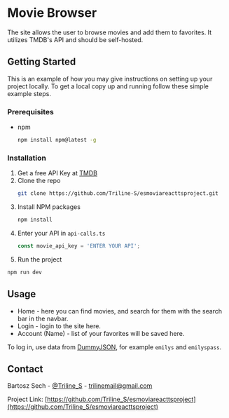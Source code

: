 # Movie Browser

The site allows the user to browse movies and add them to favorites.
It utilizes TMDB's API and should be self-hosted.

## Getting Started

This is an example of how you may give instructions on setting up your project locally.
To get a local copy up and running follow these simple example steps.

### Prerequisites

* npm
  ```sh
  npm install npm@latest -g
  ```

### Installation


1. Get a free API Key at [TMDB](https://api.themoviedb.org)
2. Clone the repo
   ```sh
   git clone https://github.com/Triline-S/esmoviareacttsproject.git
   ```
3. Install NPM packages
   ```sh
   npm install
   ```
4. Enter your API in `api-calls.ts`
   ```js
   const movie_api_key = 'ENTER YOUR API';
   ```
5. Run the project
  ```sh
  npm run dev
  ```

## Usage

 - Home - here you can find movies, and search for them with the search bar in the navbar.
 - Login - login to the site here.
 - Account (Name) - list of your favorites will be saved here.

  To log in, use data from [DummyJSON](https://dummyjson.com), for example `emilys` and `emilyspass`.

## Contact

Bartosz Sech - [@Triline_S](https://twitter.com/Triline_S) - trilinemail@gmail.com

Project Link: [https://github.com/Triline_S/esmoviareacttsproject](https://github.com/Triline_S/esmoviareacttsproject)
